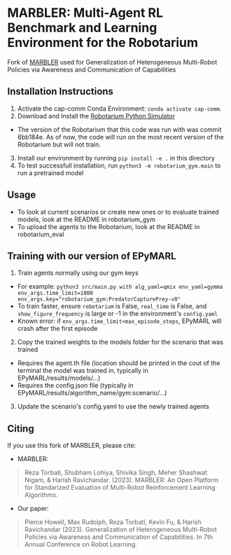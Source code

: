 # MARBLER: Multi-Agent RL Benchmark and Learning Environment for the Robotarium
Fork of [MARBLER](https://shubhlohiya.github.io/MARBLER/) used for Generalization of Heterogeneous Multi-Robot Policies via Awareness and Communication of Capabilities 

## Installation Instructions
1. Activate the cap-comm Conda Environment: `conda activate cap-comm`. 
2. Download and Install the [Robotarium Python Simulator](https://github.com/robotarium/robotarium_python_simulator)
- The version of the Robotarium that this code was run with was commit 6bb184e. As of now, the code will run on the most recent version of the Robotarium but will not train.
3. Install our environment by running `pip install -e .` in this directory
4. To test successfull installation, run `python3 -m robotarium_gym.main` to run a pretrained model

## Usage
* To look at current scenarios or create new ones or to evaluate trained models, look at the README in robotarium_gym
* To upload the agents to the Robotarium, look at the README in robotarium_eval

## Training with our version of EPyMARL
1. Train agents normally using our gym keys
- For example: `python3 src/main.py with alg_yaml=qmix env_yaml=gymma env_args.time_limit=1000 env_args.key="robotarium_gym:PredatorCapturePrey-v0"`
- To train faster, ensure `robotarium` is False, `real_time` is False, and `show_figure_frequency` is large or -1 in the environment's `config.yaml`
- Known error: if `env_args.time_limit<max_episode_steps`, EPyMARL will crash after the first episode
2. Copy the trained weights to the models folder for the scenario that was trained
- Requires the agent.th file (location should be printed in the cout of the terminal the model was trained in, typically in EPyMARL/results/models/...)
- Requires the config.json file (typically in EPyMARL/results/algorithm_name/gym:scenario/...)
3. Update the scenario's config.yaml to use the newly trained agents


## Citing
If you use this fork of MARBLER, please cite:
* MARBLER:
> Reza Torbati, Shubham Lohiya, Shivika Singh, Meher Shashwat Nigam, & Harish Ravichandar. (2023). MARBLER: An Open Platform for Standarized Evaluation of Multi-Robot Reinforcement Learning Algorithms. 
* Our paper:
> Pierce Howell, Max Rudolph, Reza Torbati, Kevin Fu, & Harish Ravichandar (2023). Generalization of Heterogeneous Multi-Robot Policies via Awareness and Communication of Capabilities. In 7th Annual Conference on Robot Learning.
